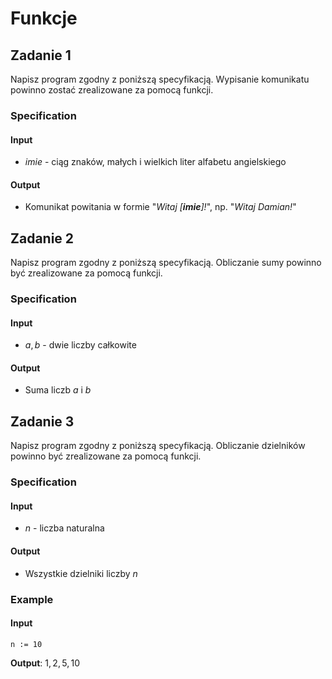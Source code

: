 # Funkcje

## Zadanie 1

Napisz program zgodny z poniższą specyfikacją. Wypisanie komunikatu powinno zostać zrealizowane za pomocą funkcji.

### Specification

#### Input

* $imie$ - ciąg znaków, małych i wielkich liter alfabetu angielskiego

#### Output

* Komunikat powitania w formie "_Witaj \[**imie**]!_", np. "_Witaj Damian!_"

## Zadanie 2

Napisz program zgodny z poniższą specyfikacją. Obliczanie sumy powinno być zrealizowane za pomocą funkcji.

### Specification

#### Input

* $a, b$ - dwie liczby całkowite

#### Output

* Suma liczb $a$ i $b$ 

## Zadanie 3

Napisz program zgodny z poniższą specyfikacją. Obliczanie dzielników powinno być zrealizowane za pomocą funkcji.

### Specification

#### Input

* $n$ - liczba naturalna

#### Output

* Wszystkie dzielniki liczby $n$ 

### Example

#### Input

```
n := 10
```

**Output**: $1, 2, 5, 10$ 